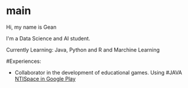 # main
Hi, my name is Gean

I'm a Data Science and AI student.

Currently Learning: Java, Python and R and Marchine Learning

#Experiences:
* Collaborator in the development of educational games. Using #JAVA [NTISpace in Google Play](https://play.google.com/store/apps/details?id=novoprojeto.ntispaceandroid&hl=en_US&gl=US)
